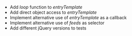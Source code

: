 - Add *loop* function to *entryTemplate*
- Add direct object access to *entryTemplate*
- Implement alternative use of *entryTemplate* as a callback
- Implement alternative use of *feeds* as selector
- Add different jQuery versions to tests